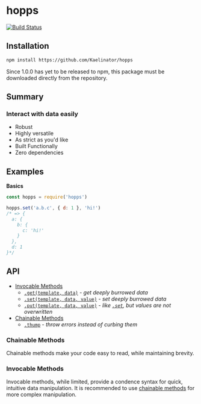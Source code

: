 # hopps
[![Build Status](https://travis-ci.org/Kaelinator/hopps.svg?branch=master)](https://travis-ci.org/Kaelinator/hopps)

## Installation

```sh
npm install https://github.com/Kaelinator/hopps
```

Since 1.0.0 has yet to be released to npm, this package must be downloaded directly from the repository.

## Summary

### Interact with data easily

 - Robust
 - Highly versatile
 - As strict as you'd like
 - Built Functionally
 - Zero dependencies

## Examples

**Basics**

```javascript
const hopps = require('hopps')

hopps.set('a.b.c', { d: 1 }, 'hi!') 
/* => {
  a: {
    b: {
      c: 'hi!'
    }
  },
  d: 1
}*/
```

## API

 * [Invocable Methods](#invocable-methods)
   * [`.get(template, data)`](docs/get.md) - _get deeply burrowed data_
   * [`.set(template, data, value)`](docs/set.md) - _set deeply burrowed data_
   * [`.put(template, data, value)`](docs/put.md) - _like [`.set`](docs/set.md), but values are not overwritten_
 * [Chainable Methods](#chainable-methods)
   * [`.thump`](docs/thump.md) - _throw errors instead of curbing them_

### Chainable Methods

Chainable methods make your code easy to read, while maintaining brevity.

### Invocable Methods

Invocable methods, while limited, provide a condence syntax for quick, intuitive data manipulation. It is recommended to use [chainable methods](#chainable-methods) for more complex manipulation.